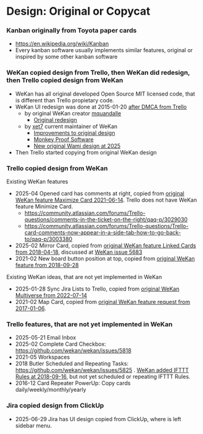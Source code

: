 # Design: Original or Copycat

### Kanban originally from Toyota paper cards

- https://en.wikipedia.org/wiki/Kanban
- Every kanban software usually implements similar features, original or inspired by some other kanban software

### WeKan copied design from Trello, then WeKan did redesign, then Trello copied design from WeKan

- WeKan has all original developed Open Source MIT licensed code, that is different than Trello propietary code. 
- WeKan UI redesign was done at 2015-01-20 [after DMCA from Trello](https://github.com/wekan/wekan/blob/main/docs/FAQ/FAQ.md#werent-you-called-libreboard-before)
  - by original WeKan creator [mquandalle](https://github.com/mquandalle)
    - [Original redesign](https://github.com/wekan/wekan/blob/main/docs/FAQ/FAQ.md#werent-you-called-libreboard-before)
  - by [xet7](https://github.com/xet7) current maintainer of WeKan
    - [Improvements to original design](https://github.com/wekan/wekan/blob/main/docs/DeveloperDocs/Design-Principles.md)
    - [Monkey Proof Software](https://github.com/wekan/wekan/blob/main/docs/DeveloperDocs/Monkey-Proof-Software.md)
    - [New original Wami design at 2025](https://github.com/wekan/wami/blob/main/docs/DeveloperDocs/Design.md)
- Then Trello started copying from original WeKan design

### Trello copied design from WeKan

Existing WeKan features

- 2025-04 Opened card has comments at right, copied from [original WeKan feature Maximize Card 2021-06-14](https://github.com/wekan/wekan/blob/main/CHANGELOG.md#v535-2021-06-14-wekan-release). Trello does not have WeKan feature Minimize Card.
  - https://community.atlassian.com/forums/Trello-questions/comments-in-the-ticket-on-the-right/qaq-p/3029030
  - https://community.atlassian.com/forums/Trello-questions/Trello-card-comments-now-appear-in-a-side-tab-how-to-go-back-to/qaq-p/3003380
- 2025-02 Mirror Card, copied from [original WeKan feature Linked Cards from 2018-04-18](https://github.com/wekan/wekan/pull/1592), discussed at [WeKan issue 5683](https://github.com/wekan/wekan/issues/5683)
- 2021-02 New board button position at top, copied from [original WeKan feature from 2018-09-28](https://github.com/wekan/wekan/blob/main/CHANGELOG.md#v1511-2018-09-28-wekan-edge-release)

Existing WeKan ideas, that are not yet implemented in WeKan

- 2025-01-28 Sync Jira Lists to Trello, copied from [original WeKan Multiverse from 2022-07-14](https://boards.wekan.team/b/JctQEtkayWXTTJyzt/wekan-multiverse)
- 2021-02 Map Card, copied from [original WeKan feature request from 2017-01-06](https://github.com/wekan/wekan/issues/755).

### Trello features, that are not yet implemented in WeKan

- 2025-05-21 Email Inbox
- 2025-02 Complete Card Checkbox: https://github.com/wekan/wekan/issues/5818
- 2021-05 Workspaces
- 2018 Butler Scheduled and Repeating Tasks: https://github.com/wekan/wekan/issues/5825 . [WeKan added IFTTT Rules at 2018-09-16](https://github.com/wekan/wekan/blob/main/CHANGELOG.md#v147-2018-09-16-wekan-release), but not yet scheduled or repeating IFTTT Rules.
- 2016-12 Card Repeater PowerUp: Copy cards daily/weekly/monthly/yearly

### Jira copied design from ClickUp

- 2025-06-29 Jira has UI design copied from ClickUp, where is left sidebar menu.
